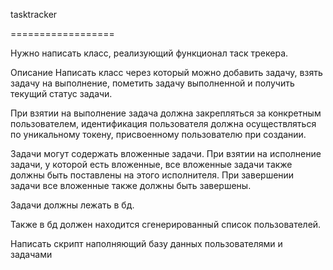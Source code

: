 tasktracker

==================

Нужно написать класс, реализующий функционал таск трекера.

Описание
Написать класс через который можно добавить задачу, взять задачу на выполнение, пометить задачу выполненной и получить текущий статус задачи.

При взятии на выполнение задача должна закрепляться за конкретным пользователем, идентификация пользователя должна осуществляться по уникальному токену, присвоенному пользователю при создании.

Задачи могут содержать вложенные задачи. При взятии на исполнение задачи, у которой есть вложенные, все вложенные задачи также должны быть поставлены на этого исполнителя. При завершении задачи все вложенные также должны быть завершены.

Задачи должны лежать в бд.

Также в бд должен находится сгенерированный список пользователей.

Написать скрипт наполняющий базу данных пользователями и задачами
